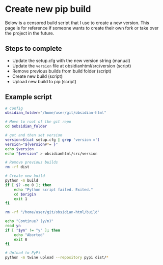 # Create new pip build
Below is a censored build script that I use to create a new version.
This page is for reference if someone wants to create their own fork or take over the project in the future.

## Steps to complete
- Update the setup.cfg with the new version string (manual)
- Update the `version` file at obsidianhtml/src/version (script)
- Remove previous builds from build folder (script)
- Create new build (script)
- Upload new build to pip (script)

## Example script
``` bash
# Config
obsidian_folder="/home/user/git/obsidian-html"

# Move to root of the git repo
cd $obsidian_folder

# get and then set version
version=$(cat setup.cfg | grep 'version =')
version="${version#*= }"
echo $version
echo "$version" > obsidianhtml/src/version

# Remove previous builds
rm -rf dist

# Create new build
python -m build
if [ $? -ne 0 ]; then
    echo "Python script failed. Exited."
    cd $origin
    exit 1
fi

rm -rf "/home/user/git/obsidian-html/build"

echo "Continue? (y/n)"
read yn
if [ "$yn" != "y" ]; then
    echo "Aborted"
    exit 0
fi

# Upload to PyPi
python -m twine upload --repository pypi dist/*
```
